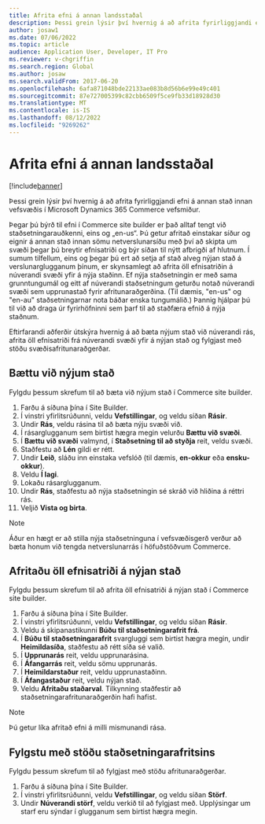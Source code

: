 ```yaml
---
title: Afrita efni á annan landsstaðal
description: Þessi grein lýsir því hvernig á að afrita fyrirliggjandi efni á annan stað innan vefsvæðis í Microsoft Dynamics 365 Commerce vefsmiður.
author: josaw1
ms.date: 07/06/2022
ms.topic: article
audience: Application User, Developer, IT Pro
ms.reviewer: v-chgriffin
ms.search.region: Global
ms.author: josaw
ms.search.validFrom: 2017-06-20
ms.openlocfilehash: 6afa871048bde22133ae083b8d56b6e99e49c401
ms.sourcegitcommit: 87e727005399c82cbb6509f5ce9fb33d18928d30
ms.translationtype: MT
ms.contentlocale: is-IS
ms.lasthandoff: 08/12/2022
ms.locfileid: "9269262"
---
```

# <a name="copy-content-to-another-locale"></a>Afrita efni á annan landsstaðal

[!include[banner](../includes/banner.md)]

Þessi grein lýsir því hvernig á að afrita fyrirliggjandi efni á annan stað innan vefsvæðis í Microsoft Dynamics 365 Commerce vefsmiður.

Þegar þú býrð til efni í Commerce site builder er það alltaf tengt við staðsetningarauðkenni, eins og „en-us“. Þú getur afritað einstakar síður og eignir á annan stað innan sömu netverslunarsíðu með því að skipta um svæði þegar þú breytir efnisatriði og býr síðan til nýtt afbrigði af hlutnum. Í sumum tilfellum, eins og þegar þú ert að setja af stað alveg nýjan stað á verslunarglugganum þínum, er skynsamlegt að afrita öll efnisatriðin á núverandi svæði yfir á nýja staðinn. Ef nýja staðsetningin er með sama grunntungumál og eitt af núverandi staðsetningum geturðu notað núverandi svæði sem upprunastað fyrir afritunaraðgerðina. (Til dæmis, "en-us" og "en-au" staðsetningarnar nota báðar enska tungumálið.) Þannig hjálpar þú til við að draga úr fyrirhöfninni sem þarf til að staðfæra efnið á nýja staðnum.

Eftirfarandi aðferðir útskýra hvernig á að bæta nýjum stað við núverandi rás, afrita öll efnisatriði frá núverandi svæði yfir á nýjan stað og fylgjast með stöðu svæðisafritunaraðgerðar.

## <a name="add-a-new-locale"></a>Bættu við nýjum stað

Fylgdu þessum skrefum til að bæta við nýjum stað í Commerce site builder.

1. Farðu á síðuna þína í Site Builder.
1. Í vinstri yfirlitsrúðunni, veldu **Vefstillingar**, og veldu síðan **Rásir**.
1. Undir **Rás**, veldu rásina til að bæta nýju svæði við.
1. Í rásarglugganum sem birtist hægra megin velurðu **Bættu við svæði**.
1. Í **Bættu við svæði** valmynd, í **Staðsetning til að styðja** reit, veldu svæði.
1. Staðfestu að **Lén** gildi er rétt.
1. Undir **Leið**, sláðu inn einstaka vefslóð (til dæmis, **en-okkur** eða **ensku-okkur**).
1. Veldu **Í lagi**.
1. Lokaðu rásarglugganum.
1. Undir **Rás**, staðfestu að nýja staðsetningin sé skráð við hliðina á réttri rás.
1. Veljið **Vista og birta**.

> [!NOTE]
> Áður en hægt er að stilla nýja staðsetninguna í vefsvæðisgerð verður að bæta honum við tengda netverslunarrás í höfuðstöðvum Commerce.

## <a name="copy-all-content-items-to-a-new-locale"></a>Afritaðu öll efnisatriði á nýjan stað

Fylgdu þessum skrefum til að afrita öll efnisatriði á nýjan stað í Commerce site builder.

1. Farðu á síðuna þína í Site Builder.
1. Í vinstri yfirlitsrúðunni, veldu **Vefstillingar**, og veldu síðan **Rásir**.
1. Veldu á skipanastikunni **Búðu til staðsetningarafrit frá**.
1. Í **Búðu til staðsetningarafrit** svargluggi sem birtist hægra megin, undir **Heimildasíða**, staðfestu að rétt síða sé valið.
1. Í **Upprunarás** reit, veldu upprunarásina.
1. Í **Áfangarrás** reit, veldu sömu upprunarás.
1. Í **Heimildarstaður** reit, veldu upprunastaðinn.
1. Í **Áfangastaður** reit, veldu nýjan stað.
1. Veldu **Afritaðu staðarval**. Tilkynning staðfestir að staðsetningarafritunaraðgerðin hafi hafist.

> [!NOTE]
> Þú getur líka afritað efni á milli mismunandi rása.

## <a name="monitor-the-status-of-the-locale-copy"></a>Fylgstu með stöðu staðsetningarafritsins

Fylgdu þessum skrefum til að fylgjast með stöðu afritunaraðgerðar.

1. Farðu á síðuna þína í Site Builder.
1. Í vinstri yfirlitsrúðunni, veldu **Vefstillingar**, og veldu síðan **Störf**.
1. Undir **Núverandi störf**, veldu verkið til að fylgjast með. Upplýsingar um starf eru sýndar í glugganum sem birtist hægra megin.
